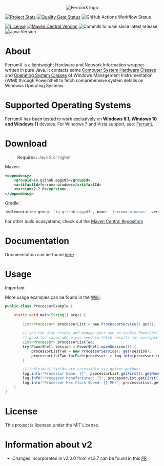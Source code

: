 <p align="center"> 
  <img src="https://github.com/Egg-03/FerrumX/assets/111327101/9aee9cdf-5213-401b-814d-a9738ee1a24c" alt="FerrumX logo">
</p>

[![Project Stats](https://openhub.net/p/FerrumX/widgets/project_thin_badge.gif)](https://openhub.net/p/FerrumX)
[![Quality Gate Status](https://sonarcloud.io/api/project_badges/measure?project=Egg-03_FerrumX&metric=alert_status)](https://sonarcloud.io/summary/new_code?id=Egg-03_FerrumX)
![GitHub Actions Workflow Status](https://img.shields.io/github/actions/workflow/status/Egg-03/FerrumX/.github%2Fworkflows%2Fbuild.yml)

[![License](https://img.shields.io/github/license/Egg-03/FerrumX)](https://github.com/Egg-03/FerrumX/blob/main/LICENSE)
[![Maven Central Version](https://img.shields.io/maven-central/v/io.github.eggy03/ferrumx-windows)](https://central.sonatype.com/artifact/io.github.eggy03/ferrumx-windows)
![Commits to main since latest release](https://img.shields.io/github/commits-since/eggy03/FerrumX/latest)
![Java Version](https://img.shields.io/badge/java-8%2B-blue)

# About
FerrumX is a lightweight Hardware and Network Information wrapper written in pure Java. It contacts some [Computer System Hardware Classes](https://learn.microsoft.com/en-us/windows/win32/cimwin32prov/computer-system-hardware-classes) and [Operating System Classes](https://learn.microsoft.com/en-us/windows/win32/cimwin32prov/operating-system-classes) of Windows Management Instrumentation (WMI) through PowerShell to fetch comprehensive system details on Windows Operating Systems.

# Supported Operating Systems
FerrumX has been tested to work exclusively on <strong>Windows 8.1, Windows 10 and Windows 11</strong> devices.
For Windows 7 and Vista support, see: [FerrumL](https://github.com/eggy03/FerrumL)

# Download
> **Requires:** Java 8 or higher

Maven:
```xml
<dependency>
    <groupId>io.github.eggy03</groupId>
    <artifactId>ferrumx-windows</artifactId>
    <version>2.2.0</version>
</dependency>
```

Gradle:
```gradle
implementation group: 'io.github.eggy03', name: 'ferrumx-windows', version: '2.2.0'
```

For other build ecosystems, check out the [Maven Central Repository](https://central.sonatype.com/artifact/io.github.eggy03/ferrumx-windows/overview)

# Documentation
Documentation can be found [here](https://eggy03.github.io/FerrumX-Documentation/)

# Usage
> [!IMPORTANT]
> More usage examples can be found in the [Wiki](https://github.com/eggy03/FerrumX/wiki).

```java
public class ProcessorExample {

    static void main(String[] args) {
        
        List<Processor> processorList = new ProcessorService().get();
        
        // you can also create and manage your own re-usable PowerShell session
        // good for cases where you need to fetch results for multiple queries
        List<Processor> processorListTwo;
        try(PowerShell session = PowerShell.openSession()) {
            processorListTwo = new ProcessorService().get(session);
            processorListTwo.forEach(processor -> log.info(processor.toString()));
        }

        // individual fields are accessible via getter methods
        log.info("Processor Name: {}", processorList.getFirst().getName());
        log.info("Processor Manufacturer: {}", processorList.getFirst().getManufacturer());
        log.info("Processor Max Clock Speed: {} MHz", processorList.getFirst().getMaxClockSpeed());
    }
}
```

# License
This project is licensed under the MIT License.

# Information about v2

- Changes incorporated in v2.0.0 from v1.3.7 can be found in this [PR](https://github.com/eggy03/FerrumX/pull/20)


